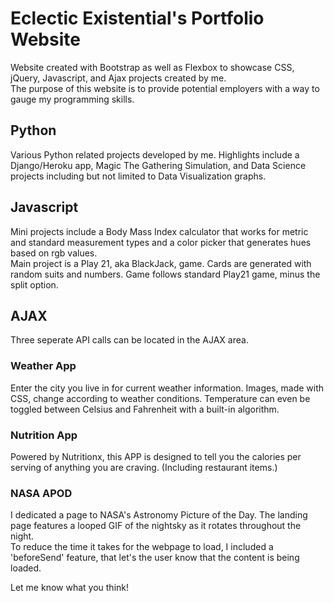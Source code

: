 # Eclectic Existential's Portfolio Website

Website created with Bootstrap as well as Flexbox to showcase CSS, jQuery, Javascript, and Ajax projects created by me.    
The purpose of this website is to provide potential employers with a way to gauge my programming skills.     

## __Python__  
Various Python related projects developed by me. Highlights include a Django/Heroku app, Magic The Gathering Simulation, and Data Science projects
including but not limited to Data Visualization graphs.

## __Javascript__  
Mini projects include a Body Mass Index calculator that works for metric and standard measurement types and a color picker that generates hues based on rgb values.  
Main project is a Play 21, aka BlackJack, game. Cards are generated with random suits and numbers. Game follows standard Play21 game, minus the split option.

## __AJAX__  
Three seperate API calls can be located in the AJAX area.  

### Weather App   
Enter the city you live in for current weather information. Images, made with CSS, change according to weather conditions.
Temperature can even be toggled between Celsius and Fahrenheit with a built-in algorithm.

### Nutrition App  
Powered by Nutritionx, this APP is designed to tell you the calories per serving of anything you are craving.    (Including restaurant items.)

### NASA APOD   
I dedicated a page to NASA's Astronomy Picture of the Day. The landing page features a looped GIF of the nightsky as it rotates throughout the night.   
To reduce the time it takes for the webpage to load, I included a 'beforeSend' feature, that let's the user know that the content is being loaded.   

Let me know what you think!

